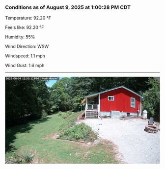 ### Conditions as of August 9, 2025 at 1:00:28 PM CDT 

Temperature: 92.20 &deg;F

Feels like: 92.20 &deg;F

Humidity: 55%

Wind Direction: WSW

Windspeed: 1.1 mph

Wind Gust: 1.6 mph

---

<img src="./images/latest.jpeg"/>

